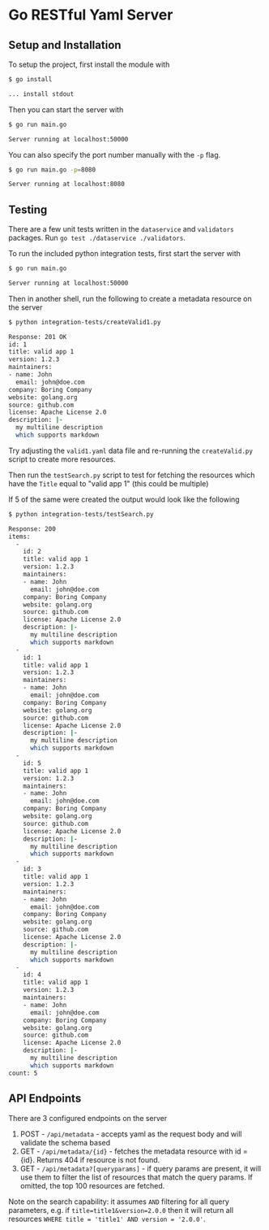 # Go RESTful Yaml Server

## Setup and Installation

To setup the project, first install the module with

```sh
$ go install

... install stdout
```

Then you can start the server with

```sh
$ go run main.go

Server running at localhost:50000
```

You can also specify the port number manually with the `-p` flag.

```sh
$ go run main.go -p=8080

Server running at localhost:8080
```

## Testing

There are a few unit tests written in the `dataservice` and `validators` packages. Run `go test ./dataservice ./validators`.

To run the included python integration tests, first start the server with

```sh
$ go run main.go

Server running at localhost:50000
```

Then in another shell, run the following to create a metadata resource on the server

```sh
$ python integration-tests/createValid1.py

Response: 201 OK
id: 1
title: valid app 1
version: 1.2.3
maintainers:
- name: John
  email: john@doe.com
company: Boring Company
website: golang.org
source: github.com
license: Apache License 2.0
description: |-
  my multiline description
  which supports markdown
```

Try adjusting the `valid1.yaml` data file and re-running the `createValid.py` script to create more resources.

Then run the `testSearch.py` script to test for fetching the resources which have the `Title` equal to "valid app 1" (this could be multiple)

If 5 of the same were created the output would look like the following

```sh
$ python integration-tests/testSearch.py

Response: 200
items:
  -
    id: 2
    title: valid app 1
    version: 1.2.3
    maintainers:
    - name: John
      email: john@doe.com
    company: Boring Company
    website: golang.org
    source: github.com
    license: Apache License 2.0
    description: |-
      my multiline description
      which supports markdown
  -
    id: 1
    title: valid app 1
    version: 1.2.3
    maintainers:
    - name: John
      email: john@doe.com
    company: Boring Company
    website: golang.org
    source: github.com
    license: Apache License 2.0
    description: |-
      my multiline description
      which supports markdown
  -
    id: 5
    title: valid app 1
    version: 1.2.3
    maintainers:
    - name: John
      email: john@doe.com
    company: Boring Company
    website: golang.org
    source: github.com
    license: Apache License 2.0
    description: |-
      my multiline description
      which supports markdown
  -
    id: 3
    title: valid app 1
    version: 1.2.3
    maintainers:
    - name: John
      email: john@doe.com
    company: Boring Company
    website: golang.org
    source: github.com
    license: Apache License 2.0
    description: |-
      my multiline description
      which supports markdown
  -
    id: 4
    title: valid app 1
    version: 1.2.3
    maintainers:
    - name: John
      email: john@doe.com
    company: Boring Company
    website: golang.org
    source: github.com
    license: Apache License 2.0
    description: |-
      my multiline description
      which supports markdown
count: 5
```

## API Endpoints

There are 3 configured endpoints on the server

1. POST - `/api/metadata` - accepts yaml as the request body and will validate the schema based
2. GET - `/api/metadata/{id}` - fetches the metadata resource with id = {id}. Returns 404 if resource is not found.
3. GET - `/api/metadata?[queryparams]` - if query params are present, it will use them to filter the list of resources that match the query params. If omitted, the top 100 resources are fetched.

Note on the search capability: it assumes `AND` filtering for all query parameters, e.g. if `title=title1&version=2.0.0` then it will return all resources `WHERE title = 'title1' AND version = '2.0.0'`.
